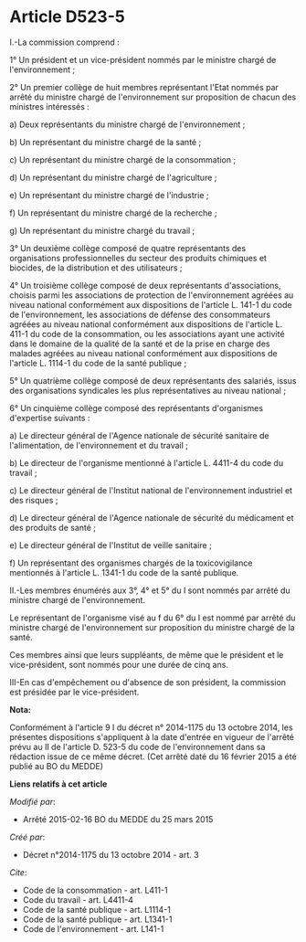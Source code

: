 # Article D523-5

I.-La commission comprend : 

1° Un président et un vice-président nommés par le ministre chargé de l'environnement ; 

2° Un premier collège de huit membres représentant l'Etat nommés par arrêté du ministre chargé de l'environnement sur
proposition de chacun des ministres intéressés : 

a) Deux représentants du ministre chargé de l'environnement ; 

b) Un représentant du ministre chargé de la santé ; 

c) Un représentant du ministre chargé de la consommation ; 

d) Un représentant du ministre chargé de l'agriculture ; 

e) Un représentant du ministre chargé de l'industrie ; 

f) Un représentant du ministre chargé de la recherche ; 

g) Un représentant du ministre chargé du travail ; 

3° Un deuxième collège composé de quatre représentants des organisations professionnelles du secteur des produits chimiques
et biocides, de la distribution et des utilisateurs ; 

4° Un troisième collège composé de deux représentants d'associations, choisis parmi les associations de protection de
l'environnement agréées au niveau national conformément aux dispositions de l'article L. 141-1 du code de l'environnement,
les associations de défense des consommateurs agréées au niveau national conformément aux dispositions de l'article L. 411-1
du code de la consommation, ou les associations ayant une activité dans le domaine de la qualité de la santé et de la prise
en charge des malades agréées au niveau national conformément aux dispositions de l'article L. 1114-1 du code de la santé
publique ; 

5° Un quatrième collège composé de deux représentants des salariés, issus des organisations syndicales les plus
représentatives au niveau national ; 

6° Un cinquième collège composé des représentants d'organismes d'expertise suivants : 

a) Le directeur général de l'Agence nationale de sécurité sanitaire de l'alimentation, de l'environnement et du travail ; 

b) Le directeur de l'organisme mentionné à l'article L. 4411-4 du code du travail ; 

c) Le directeur général de l'Institut national de l'environnement industriel et des risques ; 

d) Le directeur général de l'Agence nationale de sécurité du médicament et des produits de santé ; 

e) Le directeur général de l'Institut de veille sanitaire ; 

f) Un représentant des organismes chargés de la toxicovigilance mentionnés à l'article L. 1341-1 du code de la santé
publique. 

II.-Les membres énumérés aux 3°, 4° et 5° du I sont nommés par arrêté du ministre chargé de l'environnement. 

Le représentant de l'organisme visé au f du 6° du I est nommé par arrêté du ministre chargé de l'environnement sur
proposition du ministre chargé de la santé. 

Ces membres ainsi que leurs suppléants, de même que le président et le vice-président, sont nommés pour une durée de cinq
ans. 

III-En cas d'empêchement ou d'absence de son président, la commission est présidée par le vice-président.

**Nota:**

Conformément à l'article 9 I du décret n° 2014-1175 du 13 octobre 2014, les présentes dispositions s'appliquent à la date
d'entrée en vigueur de l'arrêté prévu au II de l'article D. 523-5 du code de l'environnement dans sa rédaction issue de ce
même décret. (Cet arrêté daté du 16 février 2015 a été publié au BO du MEDDE)

**Liens relatifs à cet article**

_Modifié par_:

  - Arrêté 2015-02-16 BO du MEDDE du 25 mars 2015

_Créé par_:

  - Décret n°2014-1175 du 13 octobre 2014 - art. 3

_Cite_:

  - Code de la consommation - art. L411-1
  - Code du travail - art. L4411-4
  - Code de la santé publique - art. L1114-1
  - Code de la santé publique - art. L1341-1
  - Code de l'environnement - art. L141-1
